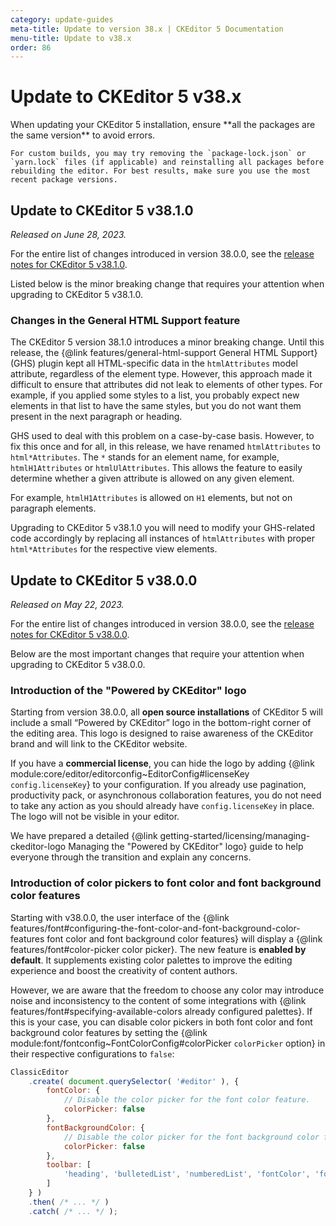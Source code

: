 ```yaml
---
category: update-guides
meta-title: Update to version 38.x | CKEditor 5 Documentation
menu-title: Update to v38.x
order: 86
---
```


# Update to CKEditor&nbsp;5 v38.x

<info-box>
	When updating your CKEditor&nbsp;5 installation, ensure **all the packages are the same version** to avoid errors.

	For custom builds, you may try removing the `package-lock.json` or `yarn.lock` files (if applicable) and reinstalling all packages before rebuilding the editor. For best results, make sure you use the most recent package versions.
</info-box>

## Update to CKEditor&nbsp;5 v38.1.0

_Released on June 28, 2023._

For the entire list of changes introduced in version 38.0.0, see the [release notes for CKEditor&nbsp;5 v38.1.0](https://github.com/ckeditor/ckeditor5/releases/tag/v38.1.0).

Listed below is the minor breaking change that requires your attention when upgrading to CKEditor&nbsp;5 v38.1.0.

### Changes in the General HTML Support feature

The CKEditor&nbsp;5 version 38.1.0 introduces a minor breaking change. Until this release, the {@link features/general-html-support General HTML Support} (GHS) plugin kept all HTML-specific data in the `htmlAttributes` model attribute, regardless of the element type. However, this approach made it difficult to ensure that attributes did not leak to elements of other types. For example, if you applied some styles to a list, you probably expect new elements in that list to have the same styles, but you do not want them present in the next paragraph or heading.

GHS used to deal with this problem on a case-by-case basis. However, to fix this once and for all, in this release, we have renamed `htmlAttributes` to `html*Attributes`. The `*` stands for an element name, for example, `htmlH1Attributes` or `htmlUlAttributes`. This allows the feature to easily determine whether a given attribute is allowed on any given element.

For example, `htmlH1Attributes` is allowed on `H1` elements, but not on paragraph elements.

Upgrading to CKEditor&nbsp;5 v38.1.0 you will need to modify your GHS-related code accordingly by replacing all instances of `htmlAttributes` with proper `html*Attributes` for the respective view elements.

## Update to CKEditor&nbsp;5 v38.0.0

_Released on May 22, 2023._

For the entire list of changes introduced in version 38.0.0, see the [release notes for CKEditor&nbsp;5 v38.0.0](https://github.com/ckeditor/ckeditor5/releases/tag/v38.0.0).

Below are the most important changes that require your attention when upgrading to CKEditor&nbsp;5 v38.0.0.

### Introduction of the "Powered by CKEditor" logo

Starting from version 38.0.0, all **open source installations** of CKEditor&nbsp;5 will include a small “Powered by CKEditor” logo in the bottom-right corner of the editing area. This logo is designed to raise awareness of the CKEditor brand and will link to the CKEditor website.

If you have a **commercial license**, you can hide the logo by adding {@link module:core/editor/editorconfig~EditorConfig#licenseKey `config.licenseKey`} to your configuration. If you already use pagination, productivity pack, or asynchronous collaboration features, you do not need to take any action as you should already have `config.licenseKey` in place. The logo will not be visible in your editor.

We have prepared a detailed {@link getting-started/licensing/managing-ckeditor-logo Managing the "Powered by CKEditor" logo} guide to help everyone through the transition and explain any concerns.

### Introduction of color pickers to font color and font background color features

Starting with v38.0.0, the user interface of the {@link features/font#configuring-the-font-color-and-font-background-color-features font color and font background color features} will display a {@link features/font#color-picker color picker}. The new feature is **enabled by default**. It supplements existing color palettes to improve the editing experience and boost the creativity of content authors.

However, we are aware that the freedom to choose any color may introduce noise and inconsistency to the content of some integrations with {@link features/font#specifying-available-colors already configured palettes}. If this is your case, you can disable color pickers in both font color and font background color features by setting the {@link module:font/fontconfig~FontColorConfig#colorPicker `colorPicker` option} in their respective configurations to `false`:

```js
ClassicEditor
	.create( document.querySelector( '#editor' ), {
		fontColor: {
			// Disable the color picker for the font color feature.
			colorPicker: false
		},
		fontBackgroundColor: {
			// Disable the color picker for the font background color feature.
			colorPicker: false
		},
		toolbar: [
			'heading', 'bulletedList', 'numberedList', 'fontColor', 'fontBackgroundColor', 'undo', 'redo'
		]
	} )
	.then( /* ... */ )
	.catch( /* ... */ );
```

